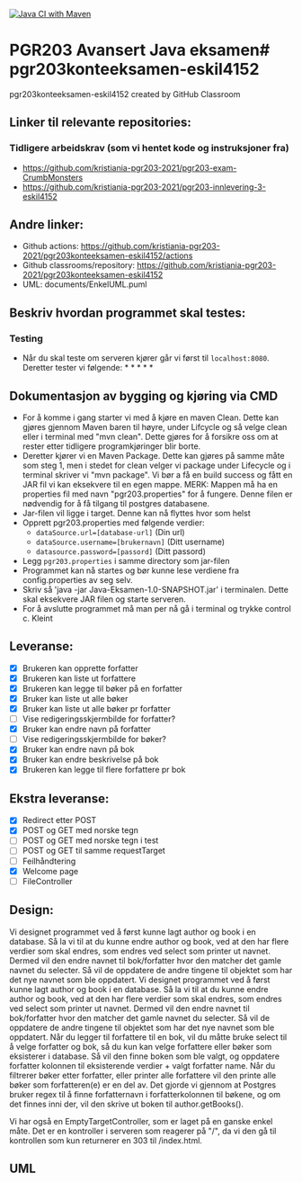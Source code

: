 [![Java CI with Maven](https://github.com/kristiania-pgr203-2021/pgr203konteeksamen-eskil4152/actions/workflows/maven.yml/badge.svg)](https://github.com/kristiania-pgr203-2021/pgr203konteeksamen-eskil4152/actions/workflows/maven.yml)
# PGR203 Avansert Java eksamen# pgr203konteeksamen-eskil4152
pgr203konteeksamen-eskil4152 created by GitHub Classroom

## Linker til relevante repositories:
### Tidligere arbeidskrav (som vi hentet kode og instruksjoner fra)
* https://github.com/kristiania-pgr203-2021/pgr203-exam-CrumbMonsters
* https://github.com/kristiania-pgr203-2021/pgr203-innlevering-3-eskil4152

## Andre linker: 
* Github actions: https://github.com/kristiania-pgr203-2021/pgr203konteeksamen-eskil4152/actions
* Github classrooms/repository: https://github.com/kristiania-pgr203-2021/pgr203konteeksamen-eskil4152
* UML: documents/EnkelUML.puml

## Beskriv hvordan programmet skal testes:

### Testing
* Når du skal teste om serveren kjører går vi først til `localhost:8080`. Deretter tester vi følgende:
  * 
  * 
  * 
  * 
  * 

## Dokumentasjon av bygging og kjøring via CMD
* For å komme i gang starter vi med å kjøre en maven Clean. Dette kan gjøres gjennom Maven baren til høyre, under Lifcycle og så velge clean eller i terminal med "mvn clean". Dette gjøres for å forsikre oss om at rester etter tidligere programkjøringer blir borte.
* Deretter kjører vi en Maven Package. Dette kan gjøres på samme måte som steg 1, men i stedet for clean velger vi package under Lifecycle og i terminal skriver vi "mvn package".
Vi bør a få en build success og fått en JAR fil vi kan eksekvere til en egen mappe. MERK: Mappen må ha en properties fil med navn "pgr203.properties" for å fungere. Denne filen er nødvendig for å få tilgang til postgres databasene.
* Jar-filen vil ligge i target. Denne kan nå flyttes hvor som helst
* Opprett pgr203.properties med følgende verdier:
  * `dataSource.url=[database-url]` (Din url)
  * `dataSource.username=[brukernavn]` (Ditt username)
  * `datasource.password=[passord]` (Ditt passord)
* Legg `pgr203.properties` i samme directory som jar-filen
* Programmet kan nå startes og bør kunne lese verdiene fra config.properties av seg selv.
* Skriv så 'java -jar Java-Eksamen-1.0-SNAPSHOT.jar' i terminalen. Dette skal eksekvere JAR filen og starte serveren.
* For å avslutte programmet må man per nå gå i terminal og trykke control c. Kleint

## Leveranse: 
* [x] Brukeren kan opprette forfatter
* [x] Brukeren kan liste ut forfattere 
* [x] Brukeren kan legge til bøker på en forfatter
* [x] Bruker kan liste ut alle bøker
* [x] Bruker kan liste ut alle bøker pr forfatter
* [ ] Vise redigeringsskjermbilde for forfatter?
* [x] Bruker kan endre navn på forfatter
* [ ] Vise redigeringsskjermbilde for bøker?
* [x] Bruker kan endre navn på bok
* [x] Bruker kan endre beskrivelse på bok
* [x] Brukeren kan legge til flere forfattere pr bok

## Ekstra leveranse: 
* [x] Redirect etter POST
* [x] POST og GET med norske tegn
* [ ] POST og GET med norske tegn i test
* [ ] POST og GET til samme requestTarget
* [ ] Feilhåndtering
* [x] Welcome page
* [ ] FileController

## Design: 
Vi designet programmet ved å først kunne lagt author og book i en database. Så la vi til at du kunne endre author og book, ved at den har flere verdier som skal endres, som endres ved select som printer ut navnet. Dermed vil den endre navnet til bok/forfatter hvor den matcher det gamle navnet du selecter. Så vil de oppdatere de andre tingene til objektet som har det nye navnet som ble oppdatert. Vi designet programmet ved å først kunne lagt author og book i en database. Så la vi til at du kunne endre author og book, ved at den har flere verdier som skal endres, som endres ved select som printer ut navnet. Dermed vil den endre navnet til bok/forfatter hvor den matcher det gamle navnet du selecter. Så vil de oppdatere de andre tingene til objektet som har det nye navnet som ble oppdatert.
Når du legger til forfattere til en bok, vil du måtte bruke select til å velge forfatter og bok, så du kun kan velge forfattere eller bøker som eksisterer i database. Så vil den finne boken som ble valgt, og oppdatere forfatter kolonnen til eksisterende verdier + valgt forfatter name. 
Når du filtrerer bøker etter forfatter, eller printer alle forfattere vil den printe alle bøker som forfatteren(e) er en del av. Det gjorde vi gjennom at Postgres bruker regex til å finne forfatternavn i forfatterkolonnen til bøkene, og om det finnes inni der, vil den skrive ut boken til author.getBooks().

Vi har også en EmptyTargetController, som er laget på en ganske enkel måte. Det er en kontroller i serveren som reagerer på "/", da vi den gå til kontrollen som kun returnerer en 303 til /index.html. 

## UML
